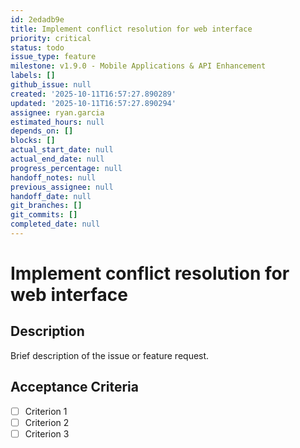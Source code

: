 ```yaml
---
id: 2edadb9e
title: Implement conflict resolution for web interface
priority: critical
status: todo
issue_type: feature
milestone: v1.9.0 - Mobile Applications & API Enhancement
labels: []
github_issue: null
created: '2025-10-11T16:57:27.890289'
updated: '2025-10-11T16:57:27.890294'
assignee: ryan.garcia
estimated_hours: null
depends_on: []
blocks: []
actual_start_date: null
actual_end_date: null
progress_percentage: null
handoff_notes: null
previous_assignee: null
handoff_date: null
git_branches: []
git_commits: []
completed_date: null
---
```


# Implement conflict resolution for web interface

## Description

Brief description of the issue or feature request.

## Acceptance Criteria

- [ ] Criterion 1
- [ ] Criterion 2
- [ ] Criterion 3